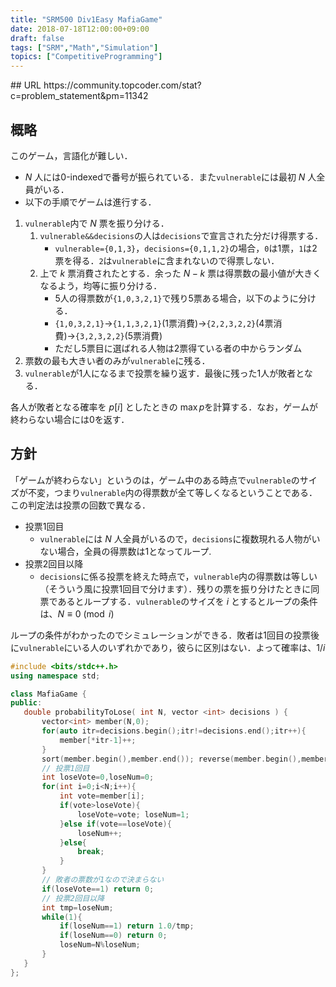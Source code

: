 ```yaml
---
title: "SRM500 Div1Easy MafiaGame"
date: 2018-07-18T12:00:00+09:00
draft: false
tags: ["SRM","Math","Simulation"]
topics: ["CompetitiveProgramming"]
---
```

<p><!--more--></p>
## URL
https://community.topcoder.com/stat?c=problem_statement&pm=11342

## 概略
このゲーム，言語化が難しい．

- $N$ 人には0-indexedで番号が振られている．また`vulnerable`には最初 $N$ 人全員がいる．
- 以下の手順でゲームは進行する．

1. `vulnerable`内で $N$ 票を振り分ける．
    1. `vulnerable&&decisions`の人は`decisions`で宣言された分だけ得票する．
        - `vulnerable={0,1,3}`，`decisions={0,1,1,2}`の場合，`0`は1票，`1`は2票を得る．`2`は`vulnerable`に含まれないので得票しない．
    1. 上で $k$ 票消費されたとする．余った $N-k$ 票は得票数の最小値が大きくなるよう，均等に振り分ける．
        - 5人の得票数が`{1,0,3,2,1}`で残り5票ある場合，以下のように分ける．
        - `{1,0,3,2,1}`→`{1,1,3,2,1}`(1票消費)→`{2,2,3,2,2}`(4票消費)→`{3,2,3,2,2}`(5票消費)
        - ただし5票目に選ばれる人物は2票得ている者の中からランダム
1. 票数の最も大きい者のみが`vulnerable`に残る．
1. `vulnerable`が1人になるまで投票を繰り返す．最後に残った1人が敗者となる．

各人が敗者となる確率を $p[i]$ としたときの $\max p$を計算する．なお，ゲームが終わらない場合には0を返す．

## 方針
「ゲームが終わらない」というのは，ゲーム中のある時点で`vulnerable`のサイズが不変，つまり`vulnerable`内の得票数が全て等しくなるということである．この判定法は投票の回数で異なる．

- 投票1回目
    - `vulnerable`には $N$ 人全員がいるので，`decisions`に複数現れる人物がいない場合，全員の得票数は1となってループ.
- 投票2回目以降
    - `decisions`に係る投票を終えた時点で，`vulnerable`内の得票数は等しい（そういう風に投票1回目で分けます）．残りの票を振り分けたときに同票であるとループする．`vulnerable`のサイズを $i$ とするとループの条件は、$N\equiv 0\pmod i$

ループの条件がわかったのでシミュレーションができる．敗者は1回目の投票後に`vulnerable`にいる人のいずれかであり，彼らに区別はない．よって確率は、$1/i$

```cpp
#include <bits/stdc++.h>
using namespace std;

class MafiaGame {
public:
   double probabilityToLose( int N, vector <int> decisions ) {
       vector<int> member(N,0);
       for(auto itr=decisions.begin();itr!=decisions.end();itr++){
           member[*itr-1]++;
       }
       sort(member.begin(),member.end()); reverse(member.begin(),member.end());
       // 投票1回目
       int loseVote=0,loseNum=0;
       for(int i=0;i<N;i++){
           int vote=member[i];
           if(vote>loseVote){
               loseVote=vote; loseNum=1;
           }else if(vote==loseVote){
               loseNum++;
           }else{
               break;
           }
       }
       // 敗者の票数が1なので決まらない
       if(loseVote==1) return 0;
       // 投票2回目以降
       int tmp=loseNum;
       while(1){
           if(loseNum==1) return 1.0/tmp;
           if(loseNum==0) return 0;
           loseNum=N%loseNum;
       }
   }
};
```

